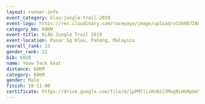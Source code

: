 ```yaml
---
layout: runner-info 
event_category: klau-jungle-trail-2019 
event-logo: https://res.cloudinary.com/raceyaya/image/upload/v1569072808/logo/klau-image_qwwxyw.png
category_km: 60KM 
event-title: KLAU Jungle Trail 2019 
event-location: Pasar Sg Klau, Pahang, Malaysia 
overall_rank: 13
gender_rank: 11
bib: 6028
name: Yeow Teck keat
distance: 60KM
category: 60KM
gender: Male
finish: 10-11-00
certificate: https://drive.google.com/file/d/1pPMllisRn6SJ3Mag9LHGMpUeS8SdJ3k7/view?usp=sharing
---
```

